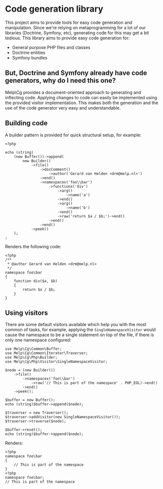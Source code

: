 # Code generation library #

This project aims to provide tools for easy code generation and manipulation. Since we're relying on metaprogramming
for a lot of our libraries (Doctrine, Symfony, etc), generating code for this may get a bit tedious. This library aims
to provide easy code generation for:

 * General purpose PHP files and classes
 * Doctrine entities
 * Symfony bundles

## But, Doctrine and Symfony already have code generators, why do I need this one? ##

Melp\Cg provides a document-oriented approach to generating and inflecting code. Applying changes to code can easily
be implemented using the provided visitor implementation. This makes both the generation and the use of the
code generator very easy and understandable.


## Building code ##

A builder pattern is provided for quick structural setup, for example:

````
<?php

echo (string)
    (new Buffer())->append(
        new Builder()
            ->file()
                ->docComment()
                    ->author('Gerard van Helden <drm@melp.nl>')
                ->end()
                ->namespacex('foo\\bar')
                    ->functionx('div')
                        ->arg()
                            ->name('a')
                        ->end()
                        ->arg()
                            ->name('b')
                        ->end()
                        ->raw('return $a / $b;')->end()
                    ->end()
                ->end()
            ->peek()
    );
;
````

Renders the following code:

````
<?php
/**
 * @author Gerard van Helden <drm@melp.nl>
 */
namespace foo\bar
{
    function div($a, $b)
    {
        return $a / $b;
    }
}
````

## Using visitors ##

There are some default visitors available which help you with the most common of tasks, for example, applying the
`SingleNamespaceVisitor` would cause the namespace to be a single statement on top of the file, if there is only
one namespace configured:

````
use Melp\Cg\Common\Buffer;
use Melp\Cg\Common\Iterator\Traverser;
use Melp\Cg\Php\Builder;
use Melp\Cg\Php\Visitor\SingleNamespaceVisitor;

$node = (new Builder())
    ->file()
        ->namespacex('foo\\bar')
            ->raw('// This is part of the namespace' . PHP_EOL)->end()
        ->end()
    ->peek();

$buffer = new Buffer();
echo (string)$buffer->append($node);

$traverser = new Traverser();
$traverser->addVisitor(new SingleNamespaceVisitor());
$traverser->traverse($node);

$buffer->reset();
echo (string)$buffer->append($node);
````
Renders:
````
<?php
namespace foo\bar
{
    // This is part of the namespace
}
<?php
namespace foo\bar;
// This is part of the namespace
````


